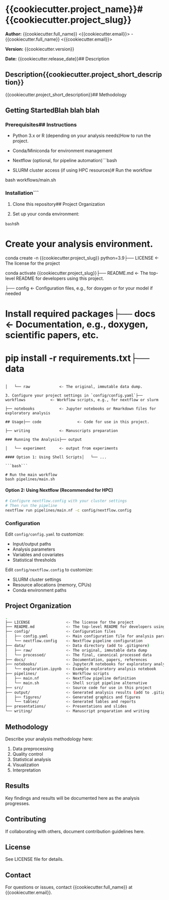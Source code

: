 # {{cookiecutter.project_name}}# {{cookiecutter.project_slug}}



**Author:** {{cookiecutter.full_name}} <{{cookiecutter.email}}>  - {{cookiecutter.full_name}} <{{cookiecutter.email}}>

**Version:** {{cookiecutter.version}}  

**Date:** {{cookiecutter.release_date}}## Description



## Description{{cookiecutter.project_short_description}}



{{cookiecutter.project_short_description}}## Methodology



## Getting StartedBlah blah blah



### Prerequisites## Instructions



- Python 3.x or R (depending on your analysis needs)How to run the project.

- Conda/Miniconda for environment management

- Nextflow (optional, for pipeline automation)```bash

- SLURM cluster access (if using HPC resources)# Run the workflow

bash workflows/main.sh

### Installation```



1. Clone this repository## Project Organization

2. Set up your conda environment:

```bash```sh

# Create your analysis environment.

conda create -n {{cookiecutter.project_slug}} python=3.9├── LICENSE             <- The license for the project

conda activate {{cookiecutter.project_slug}}├── README.md           <- The top-level README for developers using this project.

├── config              <- Configuration files, e.g., for doxygen or for your model if needed

# Install required packages├── docs                <- Documentation, e.g., doxygen, scientific papers, etc.

# pip install -r requirements.txt├── data

```│   ├── processed       <- The final, canonical processed data

│   └── raw             <- The original, immutable data dump.

3. Configure your project settings in `config/config.yaml`├── workflows           <- Workflow scripts, e.g., for nextflow or slurm

├── notebooks           <- Jupyter notebooks or Rmarkdown files for exploratory analysis

## Usage├── code                <- Code for use in this project.

├── writing             <- Manuscripts preparation

### Running the Analysis├── output

│   └── experiment      <- output from experiments

#### Option 1: Using Shell Scripts│   └── ...

```bash```

# Run the main workflow
bash pipelines/main.sh
```

#### Option 2: Using Nextflow (Recommended for HPC)
```bash
# Configure nextflow.config with your cluster settings
# Then run the pipeline
nextflow run pipelines/main.nf -c config/nextflow.config
```

### Configuration

Edit `config/config.yaml` to customize:
- Input/output paths
- Analysis parameters
- Variables and covariates
- Statistical thresholds

Edit `config/nextflow.config` to customize:
- SLURM cluster settings
- Resource allocations (memory, CPUs)
- Conda environment paths

## Project Organization

```sh
.
├── LICENSE                <- The license for the project
├── README.md              <- The top-level README for developers using this project
├── config/                <- Configuration files
│   ├── config.yaml        <- Main configuration file for analysis parameters
│   └── nextflow.config    <- Nextflow pipeline configuration
├── data/                  <- Data directory (add to .gitignore)
│   ├── raw/               <- The original, immutable data dump
│   └── processed/         <- The final, canonical processed data
├── docs/                  <- Documentation, papers, references
├── notebooks/             <- Jupyter/R notebooks for exploratory analysis
│   └── exploration.ipynb  <- Example exploratory analysis notebook
├── pipelines/             <- Workflow scripts
│   ├── main.nf            <- Nextflow pipeline definition
│   └── main.sh            <- Shell script pipeline alternative
├── src/                   <- Source code for use in this project
├── output/                <- Generated analysis results (add to .gitignore)
│   ├── figures/           <- Generated graphics and figures
│   └── tables/            <- Generated tables and reports
├── presentations/         <- Presentations and slides
└── writing/               <- Manuscript preparation and writing
```

## Methodology

Describe your analysis methodology here:
1. Data preprocessing
2. Quality control
3. Statistical analysis
4. Visualization
5. Interpretation

## Results

Key findings and results will be documented here as the analysis progresses.

## Contributing

If collaborating with others, document contribution guidelines here.

## License

See LICENSE file for details.

## Contact

For questions or issues, contact {{cookiecutter.full_name}} at {{cookiecutter.email}}.
